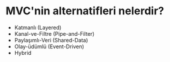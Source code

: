 # MVC'nin alternatifleri nelerdir?

* Katmanlı (Layered)
* Kanal-ve-Filtre (Pipe-and-Filter)
* Paylaşımlı-Veri (Shared-Data)
* Olay-üdümlü (Event-Driven)
* Hybrid